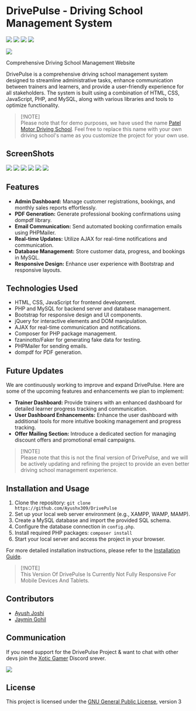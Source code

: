 # DrivePulse - Driving School Management System
![](https://img.shields.io/github/repo-size/Ayushx309/DrivePulse)
![](https://img.shields.io/github/v/release/Ayushx309/Drivepulse)
![](https://img.shields.io/github/forks/Ayushx309/Drivepulse)
![](https://img.shields.io/github/stars/Ayushx309/Drivepulse)

![](https://cdn.discordapp.com/attachments/839435729993072660/1157034938504314880/20230929_005212__01.png?ex=65172442&is=6515d2c2&hm=87418c5e01276643c8ba46bb7d3c1f2c0555b0bf72b30466cebe233386a703e7&)

Comprehensive Driving School Management Website

DrivePulse is a comprehensive driving school management system designed to streamline administrative tasks, enhance communication between trainers and learners, and provide a user-friendly experience for all stakeholders. The system is built using a combination of HTML, CSS, JavaScript, PHP, and MySQL, along with various libraries and tools to optimize functionality.

> [!NOTE]\
> Please note that for demo purposes, we have used the name [Patel Motor Driving School](https://goo.gl/maps/HaC1BxXnCFTbGZFB8).  Feel free to replace this name with your own driving school's name as you customize the project for your own use.

## ScreenShots

![](https://cdn.discordapp.com/attachments/839435729993072660/1156859261096296508/image.png?ex=651680a5&is=65152f25&hm=90faaf33e2200e0d39621f72e6181a64eefc0c5f90e259d23086a4aee6085064&)
![](https://cdn.discordapp.com/attachments/839435729993072660/1156859441627541597/image.png?ex=651680d0&is=65152f50&hm=90f087909c83769f6dfeae5385093b54193cedeb918b77c31b9c2fb58cb208e6&)
![](https://cdn.discordapp.com/attachments/839435729993072660/1156859528952946688/image.png?ex=651680e5&is=65152f65&hm=63263d23e011f79d3fb1e88b47edf93b3961714c97438e3ce89a90928057a54a&)
![](https://cdn.discordapp.com/attachments/839435729993072660/1156860807796232263/image.png?ex=65168216&is=65153096&hm=44a4c74572957a0929e8b3c540b7bfc41968c2e9f93d81443cb7b325322eb83f&)
![](https://cdn.discordapp.com/attachments/839435729993072660/1156860997722722393/image.png?ex=65168243&is=651530c3&hm=9f0a6f4d52c1e462083add4b82e4047fb3f06fd1cecbc07a0fdae6e2d9685761&)
![](https://cdn.discordapp.com/attachments/839435729993072660/1156861113581965405/image.png?ex=6516825e&is=651530de&hm=e991fb940b0aa160281d5255a40ffd697b63eead23b25dfa74a7d40556806e56&)



## Features

- **Admin Dashboard:** Manage customer registrations, bookings, and monthly sales reports effortlessly.
- **PDF Generation:** Generate professional booking confirmations using dompdf library.
- **Email Communication:** Send automated booking confirmation emails using PHPMailer.
- **Real-time Updates:** Utilize AJAX for real-time notifications and communication.
- **Database Management:** Store customer data, progress, and bookings in MySQL.
- **Responsive Design:** Enhance user experience with Bootstrap and responsive layouts.

## Technologies Used

- HTML, CSS, JavaScript for frontend development.
- PHP and MySQL for backend server and database management.
- Bootstrap for responsive design and UI components.
- jQuery for interactive elements and DOM manipulation.
- AJAX for real-time communication and notifications.
- Composer for PHP package management.
- fzaninotto/Faker for generating fake data for testing.
- PHPMailer for sending emails.
- dompdf for PDF generation.



## Future Updates

We are continuously working to improve and expand DrivePulse. Here are some of the upcoming features and enhancements we plan to implement:

- **Trainer Dashboard:** Provide trainers with an enhanced dashboard for detailed learner progress tracking and communication.
- **User Dashboard Enhancements:** Enhance the user dashboard with additional tools for more intuitive booking management and progress tracking.
- **Offer Mailing Section:** Introduce a dedicated section for managing discount offers and promotional email campaigns.

> [!NOTE]\
> Please note that this is not the final version of DrivePulse, and we will be actively updating and refining the project to provide an even better driving school management experience.


## Installation and Usage

1. Clone the repository: `git clone https://github.com/Ayushx309/DrivePulse`
2. Set up your local web server environment (e.g., XAMPP, WAMP, MAMP).
3. Create a MySQL database and import the provided SQL schema.
4. Configure the database connection in `config.php`.
5. Install required PHP packages: `composer install`
6. Start your local server and access the project in your browser.

For more detailed installation instructions, please refer to the [Installation Guide](installation.md).

> [!NOTE]\
> This Version Of DrivePulse Is Currently Not Fully Responsive For Mobile Devices And Tablets.


## Contributors
- [Ayush Joshi](https://github.com/Ayushx309)
- [Jaymin Gohil](https://github.com/x0tic0p)



## Communication

If you need support for the DrivePulse Project &  want to chat with other devs join the [Xotic Gamer](https://discord.gg/VfWQ7YcD6Q) Discord srever.

[![](https://discord.com/api/guilds/519527459620651011/embed.png)](https://discord.gg/VfWQ7YcD6Q) 


## License

This project is licensed under the [GNU General Public License](LICENSE), version 3
